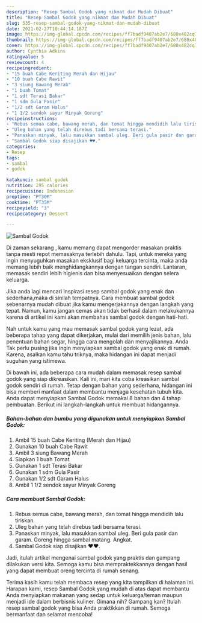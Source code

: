 ```yaml
---
description: "Resep Sambal Godok yang nikmat dan Mudah Dibuat"
title: "Resep Sambal Godok yang nikmat dan Mudah Dibuat"
slug: 535-resep-sambal-godok-yang-nikmat-dan-mudah-dibuat
date: 2021-02-27T10:44:14.187Z
image: https://img-global.cpcdn.com/recipes/ff7badf9407ab2e7/680x482cq70/sambal-godok-foto-resep-utama.jpg
thumbnail: https://img-global.cpcdn.com/recipes/ff7badf9407ab2e7/680x482cq70/sambal-godok-foto-resep-utama.jpg
cover: https://img-global.cpcdn.com/recipes/ff7badf9407ab2e7/680x482cq70/sambal-godok-foto-resep-utama.jpg
author: Cynthia Adkins
ratingvalue: 5
reviewcount: 4
recipeingredient:
- "15 buah Cabe Keriting Merah dan Hijau"
- "10 buah Cabe Rawit"
- "3 siung Bawang Merah"
- "1 buah Tomat"
- "1 sdt Terasi Bakar"
- "1 sdm Gula Pasir"
- "1/2 sdt Garam Halus"
- "1 1/2 sendok sayur Minyak Goreng"
recipeinstructions:
- "Rebus semua cabe, bawang merah, dan tomat hingga mendidih lalu tiriskan."
- "Uleg bahan yang telah direbus tadi bersama terasi."
- "Panaskan minyak, lalu masukkan sambal uleg. Beri gula pasir dan garam. Goreng hingga sambal matang. Angkat."
- "Sambal Godok siap disajikan ♥️♥️."
categories:
- Resep
tags:
- sambal
- godok

katakunci: sambal godok 
nutrition: 295 calories
recipecuisine: Indonesian
preptime: "PT30M"
cooktime: "PT35M"
recipeyield: "3"
recipecategory: Dessert

---
```



![Sambal Godok](https://img-global.cpcdn.com/recipes/ff7badf9407ab2e7/680x482cq70/sambal-godok-foto-resep-utama.jpg)

Di zaman  sekarang , kamu memang dapat mengorder masakan praktis tanpa mesti repot memasaknya terlebih dahulu. Tapi, untuk mereka yang ingin menyuguhkan masakan eksklusif bagi keluarga tercinta, maka anda memang lebih baik menghidangkannya dengan tangan sendiri. Lantaran, memasak sendiri lebih higienis dan bisa menyesuaikan dengan selera keluarga.

Jika anda lagi mencari inspirasi resep sambal godok yang enak dan sederhana,maka di sinilah tempatnya. Cara membuat sambal godok  sebenarnya mudah dibuat jika kamu mengerjakannya dengan langkah yang tepat. Namun, kamu jangan cemas akan tidak berhasil dalam melakukannya 
karena di artikel ini kami akan membahas sambal godok dengan hati-hati.  



Nah untuk kamu yang mau memasak sambal godok yang lezat, ada beberapa tahap yang dapat dikerjakan, mulai dari memilih jenis bahan, lalu penentuan bahan segar, hingga cara mengolah dan menyajikannya. Anda Tak perlu pusing jika ingin menyiapkan sambal godok yang enak di rumah. Karena, asalkan kamu  tahu triknya, maka hidangan ini dapat menjadi suguhan yang istimewa.

Di bawah ini, ada beberapa cara mudah dalam memasak resep sambal godok yang siap dikreasikan. Kali ini, mari kita coba kreasikan sambal godok sendiri di rumah. Tetap dengan bahan yang sederhana, hidangan ini bisa memberi manfaat dalam membantu menjaga kesehatan tubuh kita. Anda dapat menyiapkan Sambal Godok memakai 8 bahan dan 4 tahap pembuatan. Berikut ini langkah-langkah untuk membuat hidangannya.

<!--inarticleads1-->

##### Bahan-bahan dan bumbu yang digunakan untuk menyiapkan Sambal Godok:

1. Ambil 15 buah Cabe Keriting (Merah dan Hijau)
1. Gunakan 10 buah Cabe Rawit
1. Ambil 3 siung Bawang Merah
1. Siapkan 1 buah Tomat
1. Gunakan 1 sdt Terasi Bakar
1. Gunakan 1 sdm Gula Pasir
1. Gunakan 1/2 sdt Garam Halus
1. Ambil 1 1/2 sendok sayur Minyak Goreng




<!--inarticleads2-->

##### Cara membuat Sambal Godok:

1. Rebus semua cabe, bawang merah, dan tomat hingga mendidih lalu tiriskan.
1. Uleg bahan yang telah direbus tadi bersama terasi.
1. Panaskan minyak, lalu masukkan sambal uleg. Beri gula pasir dan garam. Goreng hingga sambal matang. Angkat.
1. Sambal Godok siap disajikan ♥️♥️.




Jadi, itulah artikel mengenai  sambal godok  yang praktis dan gampang dilakukan versi kita. Semoga kamu bisa mempraktekkannya dengan hasil yang dapat membuat oreng tercinta di rumah senang. 

Terima kasih kamu telah membaca resep yang kita tampilkan di halaman ini. Harapan kami, resep  Sambal Godok yang mudah di atas dapat membantu Anda menyiapkan makanan yang sedap untuk keluarga/teman maupun menjadi ide dalam berbisnis kuliner. Gimana nih? Gampang kan? Itulah resep sambal godok yang bisa Anda praktikkan di rumah. Semoga bermanfaat dan selamat mencoba!

